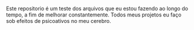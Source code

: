 Este repositorio é um teste dos arquivos que eu estou fazendo ao longo do tempo, a fim de melhorar constantemente. 
Todos meus projetos eu faço sob efeitos de psicoativos no meu cerebro. 
